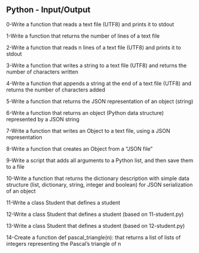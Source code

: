 ## Python - Input/Output  
  
0-Write a function that reads a text file (UTF8) and prints it to stdout  
  
1-Write a function that returns the number of lines of a text file  
  
2-Write a function that reads n lines of a text file (UTF8) and prints it to stdout  
  
3-Write a function that writes a string to a text file (UTF8) and returns the number of characters written  
  
4-Write a function that appends a string at the end of a text file (UTF8) and returns the number of characters added  
  
5-Write a function that returns the JSON representation of an object (string)  
  
6-Write a function that returns an object (Python data structure) represented by a JSON string  
  
7-Write a function that writes an Object to a text file, using a JSON representation  
  
8-Write a function that creates an Object from a “JSON file”  
  
9-Write a script that adds all arguments to a Python list, and then save them to a file  
  
10-Write a function that returns the dictionary description with simple data structure (list, dictionary, string, integer and boolean) for JSON serialization of an object  
   
11-Write a class Student that defines a student  
  
12-Write a class Student that defines a student (based on 11-student.py)  
  
13-Write a class Student that defines a student (based on 12-student.py)  
  
14-Create a function def pascal_triangle(n): that returns a list of lists of integers representing the Pascal’s triangle of n   
